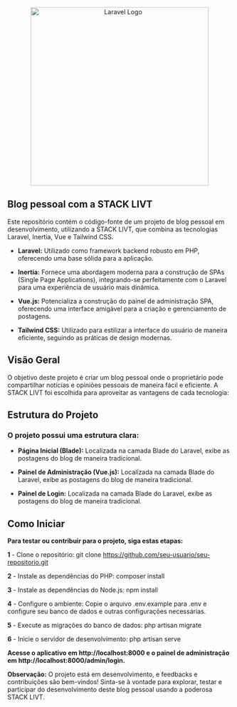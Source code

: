 <p align="center"><a href="https://laravel.com" target="_blank"><img src="https://raw.githubusercontent.com/laravel/art/master/logo-lockup/5%20SVG/2%20CMYK/1%20Full%20Color/laravel-logolockup-cmyk-red.svg" width="400" alt="Laravel Logo"></a></p>


## Blog pessoal  com a STACK LIVT

Este repositório contém o código-fonte de um projeto de blog pessoal em desenvolvimento, utilizando a STACK LIVT, que combina as tecnologias Laravel, Inertia, Vue e Tailwind CSS.
- **Laravel:** Utilizado como framework backend robusto em PHP, oferecendo uma base sólida para a aplicação.


- **Inertia:** Fornece uma abordagem moderna para a construção de SPAs (Single Page Applications), integrando-se perfeitamente com o Laravel para uma experiência de usuário mais dinâmica.


- **Vue.js:** Potencializa a construção do painel de administração SPA, oferecendo uma interface amigável para a criação e gerenciamento de postagens.


- **Tailwind CSS:** Utilizado para estilizar a interface do usuário de maneira eficiente, seguindo as práticas de design modernas.


## Visão Geral

O objetivo deste projeto é criar um blog pessoal onde o proprietário pode compartilhar notícias e opiniões pessoais de maneira fácil e eficiente. A STACK LIVT foi escolhida para aproveitar as vantagens de cada tecnologia:


## Estrutura do Projeto

### O projeto possui uma estrutura clara:



- **Página Inicial (Blade):** Localizada na camada Blade do Laravel, exibe as postagens do blog de maneira tradicional.


- **Painel de Administração (Vue.js):** Localizada na camada Blade do Laravel, exibe as postagens do blog de maneira tradicional.


- **Painel de Login:** Localizada na camada Blade do Laravel, exibe as postagens do blog de maneira tradicional.


## Como Iniciar
**Para testar ou contribuir para o projeto, siga estas etapas:**

**1** - Clone o repositório: git clone https://github.com/seu-usuario/seu-repositorio.git

**2** - Instale as dependências do PHP: composer install

**3** - Instale as dependências do Node.js: npm install

**4** - Configure o ambiente: Copie o arquivo .env.example para .env e configure seu banco de dados e outras configurações necessárias.

**5** - Execute as migrações do banco de dados: php artisan migrate

**6** - Inicie o servidor de desenvolvimento: php artisan serve

**Acesse o aplicativo em http://localhost:8000 e o painel de administração em http://localhost:8000/admin/login.**

**Observação:** O projeto está em desenvolvimento, e feedbacks e contribuições são bem-vindos! Sinta-se à vontade para explorar, testar e participar do desenvolvimento deste blog pessoal usando a poderosa STACK LIVT.
